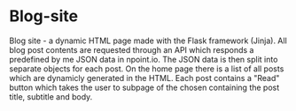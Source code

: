 # Blog-site
Blog site - a dynamic HTML page made with the Flask framework (Jinja).
All blog post contents are requested through an API which responds a predefined by me JSON data in npoint.io.
The JSON data is then split into separate objects for each post.
On the home page there is a list of all posts which are dynamicly generated in the HTML.
Each post contains a "Read" button which takes the user to subpage of the chosen containing the post title, subtitle and body.
